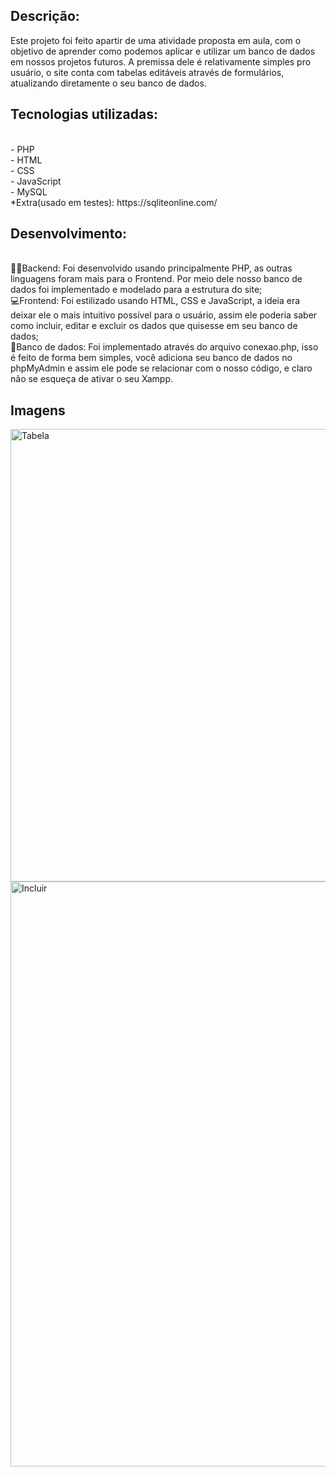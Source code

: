 <h2>Descrição:</h2>
Este projeto foi feito apartir de uma atividade proposta em aula, com o objetivo de aprender como podemos aplicar e utilizar um banco de dados em nossos projetos futuros. 
A premissa dele é relativamente simples pro usuário, o site conta com tabelas editáveis através de formulários, atualizando diretamente o seu banco de dados. 

<h2>Tecnologias utilizadas:</h2><br>
- PHP<br>
- HTML<br>
- CSS<br>
- JavaScript<br>
- MySQL<br>
*Extra(usado em testes): https://sqliteonline.com/

<h2>Desenvolvimento:</h2><br>
👩‍💻Backend: Foi desenvolvido usando principalmente PHP, as outras linguagens foram mais para o Frontend. Por meio dele nosso banco de dados foi implementado e modelado para a estrutura do site;<br>
💻Frontend: Foi estilizado usando HTML, CSS e JavaScript, a ideia era deixar ele o mais intuitivo possível para o usuário, assim ele poderia saber como incluir, editar e excluir os dados que quisesse em seu banco de dados;<br>
🎲Banco de dados: Foi implementado através do arquivo conexao.php, isso é feito de forma bem simples, você adiciona seu banco de dados no phpMyAdmin e assim ele pode se relacionar com o nosso código, e claro não se esqueça de ativar o seu Xampp.

<h2>Imagens</h2>

<img width="724" alt="Tabela" src="https://github.com/user-attachments/assets/0c18473a-f43f-465b-b213-9c481e0e4384" />
<img width="936" alt="Incluir" src="https://github.com/user-attachments/assets/95fdb611-c80f-427b-9ee6-e2f32b461d96" />
